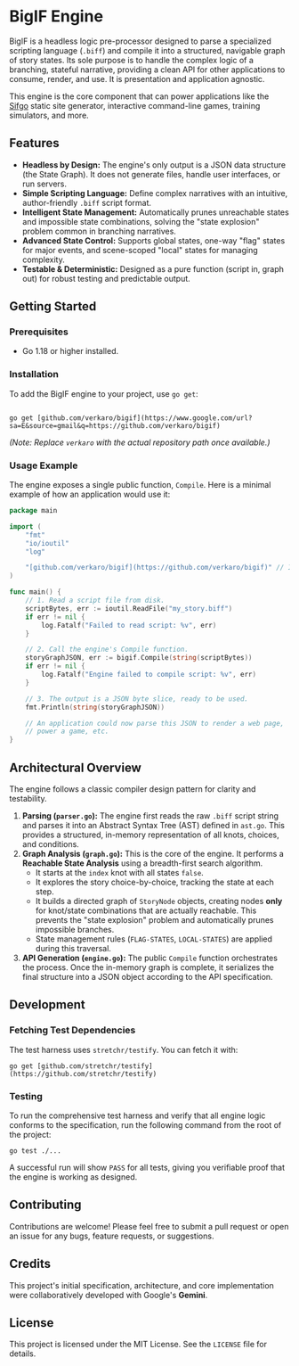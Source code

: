 # BigIF Engine

BigIF is a headless logic pre-processor designed to parse a specialized scripting language (`.biff`) and compile it into a structured, navigable graph of story states. Its sole purpose is to handle the complex logic of a branching, stateful narrative, providing a clean API for other applications to consume, render, and use. It is presentation and application agnostic.

This engine is the core component that can power applications like the [Sifgo](https://example.com/link-to-sifgo-repo) static site generator, interactive command-line games, training simulators, and more.

## Features

* **Headless by Design:** The engine's only output is a JSON data structure (the State Graph). It does not generate files, handle user interfaces, or run servers.
* **Simple Scripting Language:** Define complex narratives with an intuitive, author-friendly `.biff` script format.
* **Intelligent State Management:** Automatically prunes unreachable states and impossible state combinations, solving the "state explosion" problem common in branching narratives.
* **Advanced State Control:** Supports global states, one-way "flag" states for major events, and scene-scoped "local" states for managing complexity.
* **Testable & Deterministic:** Designed as a pure function (script in, graph out) for robust testing and predictable output.

## Getting Started

### Prerequisites

* Go 1.18 or higher installed.

### Installation

To add the BigIF engine to your project, use `go get`:

```

go get [github.com/verkaro/bigif](https://www.google.com/url?sa=E&source=gmail&q=https://github.com/verkaro/bigif)

````

*(Note: Replace `verkaro` with the actual repository path once available.)*

### Usage Example

The engine exposes a single public function, `Compile`. Here is a minimal example of how an application would use it:

```go
package main

import (
	"fmt"
	"io/ioutil"
	"log"

	"[github.com/verkaro/bigif](https://github.com/verkaro/bigif)" // Import the engine package
)

func main() {
	// 1. Read a script file from disk.
	scriptBytes, err := ioutil.ReadFile("my_story.biff")
	if err != nil {
		log.Fatalf("Failed to read script: %v", err)
	}

	// 2. Call the engine's Compile function.
	storyGraphJSON, err := bigif.Compile(string(scriptBytes))
	if err != nil {
		log.Fatalf("Engine failed to compile script: %v", err)
	}

	// 3. The output is a JSON byte slice, ready to be used.
	fmt.Println(string(storyGraphJSON))

    // An application could now parse this JSON to render a web page,
    // power a game, etc.
}
````

## Architectural Overview

The engine follows a classic compiler design pattern for clarity and testability.

1.  **Parsing (`parser.go`):** The engine first reads the raw `.biff` script string and parses it into an Abstract Syntax Tree (AST) defined in `ast.go`. This provides a structured, in-memory representation of all knots, choices, and conditions.
2.  **Graph Analysis (`graph.go`):** This is the core of the engine. It performs a **Reachable State Analysis** using a breadth-first search algorithm.
      * It starts at the `index` knot with all states `false`.
      * It explores the story choice-by-choice, tracking the state at each step.
      * It builds a directed graph of `StoryNode` objects, creating nodes **only** for knot/state combinations that are actually reachable. This prevents the "state explosion" problem and automatically prunes impossible branches.
      * State management rules (`FLAG-STATES`, `LOCAL-STATES`) are applied during this traversal.
3.  **API Generation (`engine.go`):** The public `Compile` function orchestrates the process. Once the in-memory graph is complete, it serializes the final structure into a JSON object according to the API specification.

## Development

### Fetching Test Dependencies

The test harness uses `stretchr/testify`. You can fetch it with:

```
go get [github.com/stretchr/testify](https://github.com/stretchr/testify)
```

### Testing

To run the comprehensive test harness and verify that all engine logic conforms to the specification, run the following command from the root of the project:

```
go test ./...
```

A successful run will show `PASS` for all tests, giving you verifiable proof that the engine is working as designed.

## Contributing

Contributions are welcome\! Please feel free to submit a pull request or open an issue for any bugs, feature requests, or suggestions.

## Credits

This project's initial specification, architecture, and core implementation were collaboratively developed with Google's **Gemini**.

## License

This project is licensed under the MIT License. See the `LICENSE` file for details.

